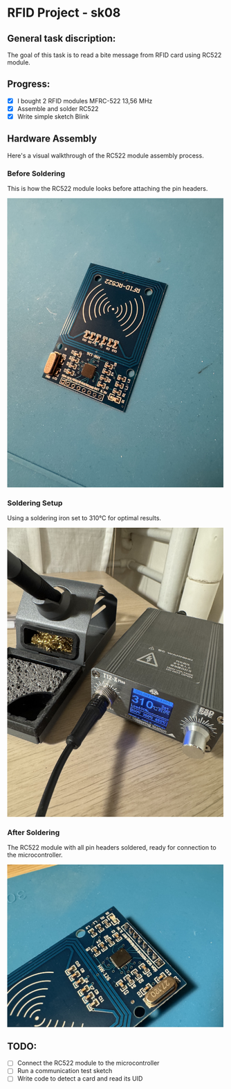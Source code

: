 # RFID Project - sk08
## General task discription:

The goal of this task is to read a bite message from RFID card using RC522 module.

## Progress:
- [x] I bought 2 RFID modules MFRC-522 13,56 MHz
- [x] Assemble and solder RC522
- [x] Write simple sketch Blink

## Hardware Assembly
Here's a visual walkthrough of the RC522 module assembly process.

### Before Soldering
This is how the RC522 module looks before attaching the pin headers.

<img src="img/rc522_before_soldering.jpeg" alt="RC522 module before soldering" width="500">

### Soldering Setup
Using a soldering iron set to 310°C for optimal results.

<img src= "img/soldering_iron_310C.jpeg" alt="Soldering iron temperature" width="500">

### After Soldering
The RC522 module with all pin headers soldered, ready for connection to the microcontroller.

<img src="img/rc522_after_soldering_top.jpeg" alt="RC522 module after soldering" width="500">

## TODO:
- [ ] Connect the RC522 module to the microcontroller
- [ ] Run a communication test sketch
- [ ] Write code to detect a card and read its UID